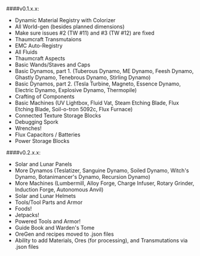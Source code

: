 ####v0.1.x.x:
* Dynamic Material Registry with Colorizer
* All World-gen (besides planned dimensions)
* Make sure issues #2 (TW #11) and #3 (TW #12) are fixed
* Thaumcraft Transmutaions
* EMC Auto-Registry
* All Fluids
* Thaumcraft Aspects
* Basic Wands/Staves and Caps
* Basic Dynamos, part 1. (Tuberous Dynamo, ME Dynamo, Feesh Dynamo, Ghastly Dynamo, Tenebrous Dynamo, Stirling Dynamo)
* Basic Dynamos, part 2. (Tesla Turbine, Magneto, Essence Dynamo, Electric Dynamo, Explosive Dynamo, Thermopile)
* Crafting of Components
* Basic Machines (UV Lightbox, Fluid Vat, Steam Etching Blade, Flux Etching Blade, Soil-o-tron 5092c, Flux Furnace)
* Connected Texture Storage Blocks
* Debugging Spork
* Wrenches!
* Flux Capacitors / Batteries
* Power Storage Blocks

####v0.2.x.x:
* Solar and Lunar Panels
* More Dynamos (Teslatizer, Sanguine Dynamo, Soiled Dynamo, Witch's Dynamo, Botanimancer's Dynamo, Recursion Dynamo)
* More Machines (Lumbermill, Alloy Forge, Charge Infuser, Rotary Grinder, Induction Forge, Autonomous Anvil)
* Solar and Lunar Helmets
* Tools/Tool Parts and Armor
* Foods!
* Jetpacks!
* Powered Tools and Armor!
* Guide Book and Warden's Tome
* OreGen and recipes moved to .json files
* Ability to add Materials, Ores (for processing), and Transmutations via .json files
